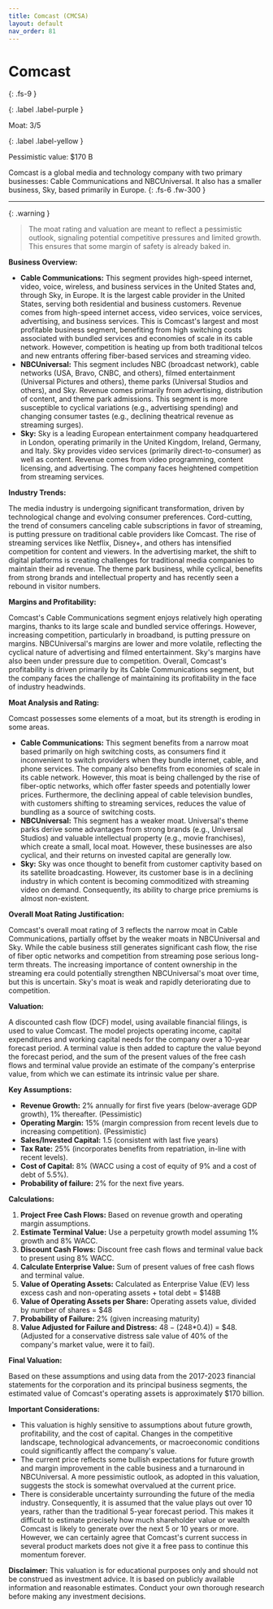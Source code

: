 ```yaml
---
title: Comcast (CMCSA)
layout: default
nav_order: 81
---
```


# Comcast
{: .fs-9 }

{: .label .label-purple }

Moat: 3/5

{: .label .label-yellow }

Pessimistic value: $170 B

Comcast is a global media and technology company with two primary businesses: Cable Communications and NBCUniversal.  It also has a smaller business, Sky, based primarily in Europe.
{: .fs-6 .fw-300 }

---

{: .warning } 
>The moat rating and valuation are meant to reflect a pessimistic outlook, signaling potential competitive pressures and limited growth. This ensures that some margin of safety is already baked in.

**Business Overview:**

* **Cable Communications:** This segment provides high-speed internet, video, voice, wireless, and business services in the United States and, through Sky, in Europe.  It is the largest cable provider in the United States, serving both residential and business customers. Revenue comes from high-speed internet access, video services, voice services, advertising, and business services. This is Comcast's largest and most profitable business segment, benefiting from high switching costs associated with bundled services and economies of scale in its cable network. However, competition is heating up from both traditional telcos and new entrants offering fiber-based services and streaming video.
* **NBCUniversal:** This segment includes NBC (broadcast network), cable networks (USA, Bravo, CNBC, and others), filmed entertainment (Universal Pictures and others), theme parks (Universal Studios and others), and Sky. Revenue comes primarily from advertising, distribution of content, and theme park admissions. This segment is more susceptible to cyclical variations (e.g., advertising spending) and changing consumer tastes (e.g., declining theatrical revenue as streaming surges).
* **Sky:** Sky is a leading European entertainment company headquartered in London, operating primarily in the United Kingdom, Ireland, Germany, and Italy.  Sky provides video services (primarily direct-to-consumer) as well as content. Revenue comes from video programming, content licensing, and advertising. The company faces heightened competition from streaming services.

**Industry Trends:**

The media industry is undergoing significant transformation, driven by technological change and evolving consumer preferences.  Cord-cutting, the trend of consumers canceling cable subscriptions in favor of streaming, is putting pressure on traditional cable providers like Comcast. The rise of streaming services like Netflix, Disney+, and others has intensified competition for content and viewers.  In the advertising market, the shift to digital platforms is creating challenges for traditional media companies to maintain their ad revenue. The theme park business, while cyclical, benefits from strong brands and intellectual property and has recently seen a rebound in visitor numbers.

**Margins and Profitability:**

Comcast's Cable Communications segment enjoys relatively high operating margins, thanks to its large scale and bundled service offerings.  However, increasing competition, particularly in broadband, is putting pressure on margins. NBCUniversal's margins are lower and more volatile, reflecting the cyclical nature of advertising and filmed entertainment.  Sky's margins have also been under pressure due to competition. Overall, Comcast's profitability is driven primarily by its Cable Communications segment, but the company faces the challenge of maintaining its profitability in the face of industry headwinds.


**Moat Analysis and Rating:**

Comcast possesses some elements of a moat, but its strength is eroding in some areas.

* **Cable Communications:** This segment benefits from a narrow moat based primarily on high switching costs, as consumers find it inconvenient to switch providers when they bundle internet, cable, and phone services. The company also benefits from economies of scale in its cable network. However, this moat is being challenged by the rise of fiber-optic networks, which offer faster speeds and potentially lower prices.  Furthermore, the declining appeal of cable television bundles, with customers shifting to streaming services, reduces the value of bundling as a source of switching costs.
* **NBCUniversal:** This segment has a weaker moat. Universal's theme parks derive some advantages from strong brands (e.g., Universal Studios) and valuable intellectual property (e.g., movie franchises), which create a small, local moat.  However, these businesses are also cyclical, and their returns on invested capital are generally low.
* **Sky:** Sky was once thought to benefit from customer captivity based on its satellite broadcasting. However, its customer base is in a declining industry in which content is becoming commoditized with streaming video on demand. Consequently, its ability to charge price premiums is almost non-existent. 

**Overall Moat Rating Justification:**

Comcast's overall moat rating of 3 reflects the narrow moat in Cable Communications, partially offset by the weaker moats in NBCUniversal and Sky.  While the cable business still generates significant cash flow, the rise of fiber optic networks and competition from streaming pose serious long-term threats.  The increasing importance of content ownership in the streaming era could potentially strengthen NBCUniversal's moat over time, but this is uncertain. Sky's moat is weak and rapidly deteriorating due to competition.


**Valuation:**

A discounted cash flow (DCF) model, using available financial filings, is used to value Comcast.  The model projects operating income, capital expenditures and working capital needs for the company over a 10-year forecast period.  A terminal value is then added to capture the value beyond the forecast period, and the sum of the present values of the free cash flows and terminal value provide an estimate of the company's enterprise value, from which we can estimate its intrinsic value per share.

**Key Assumptions:**

* **Revenue Growth:**  2% annually for first five years (below-average GDP growth), 1% thereafter. (Pessimistic)
* **Operating Margin:** 15% (margin compression from recent levels due to increasing competition). (Pessimistic)
* **Sales/Invested Capital:** 1.5 (consistent with last five years)
* **Tax Rate:** 25% (incorporates benefits from repatriation, in-line with recent levels). 
* **Cost of Capital:** 8% (WACC using a cost of equity of 9% and a cost of debt of 5.5%).
* **Probability of failure:** 2% for the next five years.

**Calculations:**

1. **Project Free Cash Flows:**  Based on revenue growth and operating margin assumptions.
2. **Estimate Terminal Value:**  Use a perpetuity growth model assuming 1% growth and 8% WACC.
3. **Discount Cash Flows:**  Discount free cash flows and terminal value back to present using 8% WACC.
4. **Calculate Enterprise Value:** Sum of present values of free cash flows and terminal value.
5. **Value of Operating Assets:** Calculated as Enterprise Value (EV) less excess cash and non-operating assets + total debt = $148B
6. **Value of Operating Assets per Share:** Operating assets value, divided by number of shares = $48
7. **Probability of Failure:** 2% (given increasing maturity)
8. **Value Adjusted for Failure and Distress:** $48 - (2%*($48*0.4)) = $48.  (Adjusted for a conservative distress sale value of 40% of the company's market value, were it to fail).

**Final Valuation:**

Based on these assumptions and using data from the 2017-2023 financial statements for the corporation and its principal business segments, the estimated value of Comcast's operating assets is approximately $170 billion.

**Important Considerations:**

* This valuation is highly sensitive to assumptions about future growth, profitability, and the cost of capital.  Changes in the competitive landscape, technological advancements, or macroeconomic conditions could significantly affect the company's value.
* The current price reflects some bullish expectations for future growth and margin improvement in the cable business and a turnaround in NBCUniversal.  A more pessimistic outlook, as adopted in this valuation, suggests the stock is somewhat overvalued at the current price.
* There is considerable uncertainty surrounding the future of the media industry. Consequently, it is assumed that the value plays out over 10 years, rather than the traditional 5-year forecast period. This makes it difficult to estimate precisely how much shareholder value or wealth Comcast is likely to generate over the next 5 or 10 years or more. However, we can certainly agree that Comcast's current success in several product markets does not give it a free pass to continue this momentum forever.


**Disclaimer:** This valuation is for educational purposes only and should not be construed as investment advice.  It is based on publicly available information and reasonable estimates.  Conduct your own thorough research before making any investment decisions.